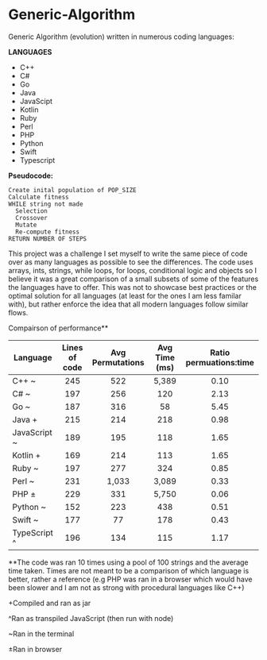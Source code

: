 # Generic-Algorithm
Generic Algorithm (evolution) written in numerous coding languages:

  __LANGUAGES__
  * C++
  * C#
  * Go
  * Java
  * JavaScipt
  * Kotlin
  * Ruby
  * Perl
  * PHP
  * Python
  * Swift
  * Typescript
   
 __Pseudocode:__
  ```
  Create inital population of POP_SIZE
  Calculate fitness
  WHILE string not made
    Selection
    Crossover
    Mutate
    Re-compute fitness
  RETURN NUMBER OF STEPS
```
  
This project was a challenge I set myself to write the same piece of code over as many languages as possible to see the differences. The code uses arrays, ints, strings, while loops, for loops, conditional logic and objects so I believe it was a great comparison of a small subsets of some of the features the languages have to offer. This was not to showcase best practices or the optimal solution for all languages (at least for the ones I am less familar with), but rather enforce the idea that all modern languages follow similar flows.

Compairson of performance**

| Language | Lines of code| Avg Permutations | Avg Time (ms) | Ratio permuations:time |
| ------------- |:-------------:|:-------------:|:-------------:|:-------------:|
| C++ ~     | 245 | 522 | 5,389 | 0.10 |
| C# ~      | 197| 256 | 120 | 2.13 |
| Go ~ | 187 | 316 | 58 | 5.45 |
| Java + |  215 | 214 | 218 | 0.98 |
| JavaScript ~ | 189 | 195 | 118 | 1.65 |
| Kotlin +| 169 | 214 | 113 | 1.65 |
| Ruby ~ | 197 | 277 | 324 | 0.85 |
| Perl ~ | 231 | 1,033 | 3,089 | 0.33 |
| PHP ± | 229 | 331 | 5,750 | 0.06 |
| Python ~ | 152 | 223 | 438 | 0.51 |
| Swift ~ | 177 | 77 | 178 | 0.43 |
| TypeScript ^ | 196 | 134 | 115 | 1.17 |

**The code was ran 10 times using a pool of 100 strings and the average time taken. Times are not meant to be a comparison of which language is better, rather a reference (e.g PHP was ran in a browser which would have been slower and I am not as strong with procedural languages like C++)

+Compiled and ran as jar

^Ran as transpiled JavaScript (then run with node)

~Ran in the terminal

±Ran in browser

